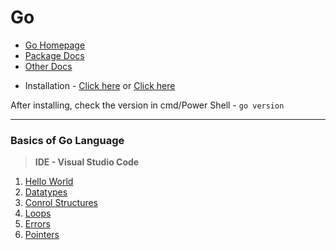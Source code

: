 # Go

- [Go Homepage](https://golang.org/)
- [Package Docs](https://golang.org/pkg/)
- [Other Docs](https://golang.org/doc/)

+ Installation - [Click here](https://golang.org/doc/install) or [Click here](https://golang.org/dl/)

After installing, check the version in cmd/Power Shell - `go version`

---

### Basics of Go Language

> **IDE - Visual Studio Code**

1. [Hello World](https://github.com/Harishankar-GitHub/Go/blob/main/1%20Hello%20World/helloworld.go)
2. [Datatypes](https://github.com/Harishankar-GitHub/Go/tree/main/2%20Datatypes)
3. [Conrol Structures](https://github.com/Harishankar-GitHub/Go/tree/main/3%20Control%20Structures)
4. [Loops](https://github.com/Harishankar-GitHub/Go/tree/main/4%20Loops)
5. [Errors](https://github.com/Harishankar-GitHub/Go/blob/main/5%20Errors/errors.go)
6. [Pointers]()